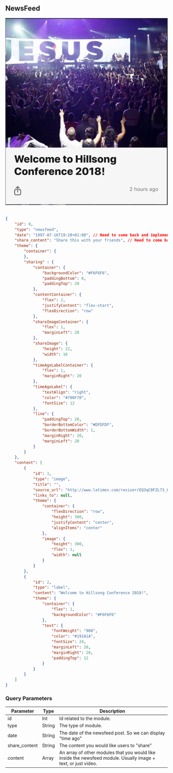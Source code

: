 ## NewsFeed

![module](../images/newsfeed.png)

```json

{
	"id": 0,
	"type": "newsfeed",
	"date": "1997-07-16T19:20+01:00", // Need to come back and implement
	"share_content": "Share this with your friends", // Need to come back and implement
	"theme": {
		"container": {
		},
		"sharing" : {
			"container": {
				"backgroundColor": "#F6F6F6",
				"paddingBottom": 0,
				"paddingTop": 20
			},
			"contentContainer": {
				"flex": 2,
				"justifyContent": "flex-start",
				"flexDirection": "row"
			},
			"shareImageContainer": {
				"flex": 1,
				"marginLeft": 20
			},
			"shareImage": {
				"height": 22,
				"width": 16
			},
			"timeAgoLabelContainer": {
				"flex": 1,
				"marginRight": 20
			},
			"timeAgoLabel": {
				"textAlign": "right",
				"color": "#706F70",
				"fontSize": 12
			},
			"line": {
				"paddingTop": 20,
				"borderBottomColor": "#DFDFDF",
				"borderBottomWidth": 1,
				"marginRight": 20,
				"marginLeft": 20
			}
		}
	},
	"content": [
		{
			"id": 1,
			"type": "image",
			"title": "",
			"source_url": "http://www.latimes.com/resizer/EQ3qC0FZL73_8GGEwU9Frs5b2cI=/1400x0/arc-anglerfish-arc2-prod-tronc.s3.amazonaws.com/public/KGLW5PUC65HMZK3LHRCZ45IMWY.jpg",
			"links_to": null, 
			"theme": {
				"container": {
					"flexDirection": "row",
					"height": 300,
					"justifyContent": "center",
					"alignItems": "center"
				},
				"image": {
					"height": 300,
					"flex": 1,
					"width": null
				}
			}
		},
		{
			"id": 2,
			"type": "label",
			"content": "Welcome to Hillsong Conference 2018!",
			"theme": {
				"container": {
					"flex": 1,
					"backgroundColor": "#F6F6F6"
				},
				"text": {
					"fontWeight": "900",
					"color": "#191A1A",
					"fontSize": 24,
					"marginLeft": 20,
					"marginRight": 20,
					"paddingTop": 12
				}
			}
		}
	]
}
```

### Query Parameters

Parameter | Type | Description
--------- | ------- | -----------
id | Int | Id related to the module.
type | String | The type of module.
date | String | The date of the newsfeed post. So we can display "time ago"
share_content | String | The content you would like users to "share"
content | Array | An array of other modules that you would like inside the newsfeed module. Usually image + text, or just video.